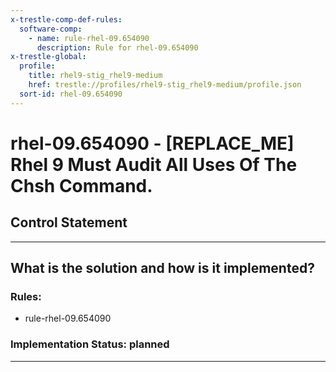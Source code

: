 ```yaml
---
x-trestle-comp-def-rules:
  software-comp:
    - name: rule-rhel-09.654090
      description: Rule for rhel-09.654090
x-trestle-global:
  profile:
    title: rhel9-stig_rhel9-medium
    href: trestle://profiles/rhel9-stig_rhel9-medium/profile.json
  sort-id: rhel-09.654090
---
```


# rhel-09.654090 - \[REPLACE_ME\] Rhel 9 Must Audit All Uses Of The Chsh Command.

## Control Statement

______________________________________________________________________

## What is the solution and how is it implemented?

<!-- For implementation status enter one of: implemented, partial, planned, alternative, not-applicable -->

<!-- Note that the list of rules under ### Rules: is read-only and changes will not be captured after assembly to JSON -->

<!-- Add control implementation description here for control: rhel-09.654090 -->

### Rules:

  - rule-rhel-09.654090

### Implementation Status: planned

______________________________________________________________________
